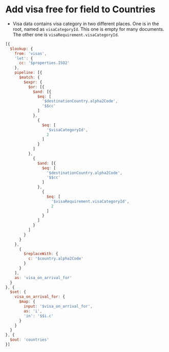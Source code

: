 # Add visa free for field to Countries

- Visa data contains visa category in two different places. One is in the root, named as `visaCategoryId`. This one is empty for many documents. The other one is `visaRequirement.visaCategoryId`.


```js
[{
  $lookup: {
    from: 'visas',
    'let': {
      cc: '$properties.ISO2'
    },
    pipeline: [{
      $match: {
        $expr: {
          $or: [{
            $and: [{
              $eq: [
                '$destinationCountry.alpha2Code',
                '$$cc'
              ]
            },
              {
                $eq: [
                  '$visaCategoryId',
                  2
                ]
              }
            ]
          },
            {
              $and: [{
                $eq: [
                  '$destinationCountry.alpha2Code',
                  '$$cc'
                ]
              },
                {
                  $eq: [
                    '$visaRequirement.visaCategoryId',
                    2
                  ]
                }
              ]
            }
          ]
        }
      }
    },
      {
        $replaceWith: {
          c: '$country.alpha2Code'
        }
      }
    ],
    as: 'visa_on_arrival_for'
  }
}, {
  $set: {
    visa_on_arrival_for: {
      $map: {
        input: '$visa_on_arrival_for',
        as: 'i',
        'in': '$$i.c'
      }
    }
  }
}, {
  $out: 'countries'
}]
```
